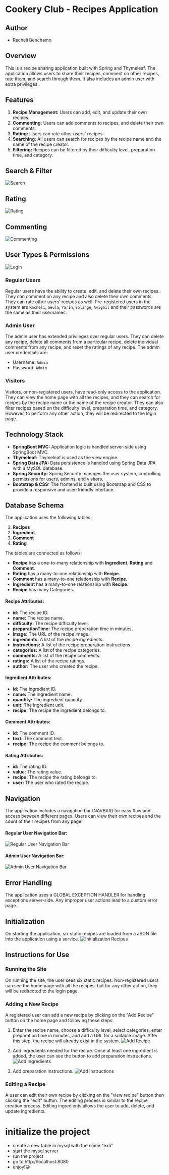 
# Cookery Club - Recipes Application
## Author
* Racheli Benchamo 

## Overview

This is a recipe sharing application built with Spring and Thymeleaf. The application allows users to share their recipes, comment on other recipes, rate them, and search through them. It also includes an admin user with extra privileges.

## Features

1. **Recipe Management:** Users can add, edit, and update their own recipes.
2. **Commenting:** Users can add comments to recipes, and delete their own comments.
3. **Rating:** Users can rate other users' recipes.
4. **Searching:** All users can search for recipes by the recipe name and the name of the recipe creator.
5. **Filtering:** Recipes can be filtered by their difficulty level, preparation time, and category.

## Search & Filter
![Search](/src/main/resources/static/images/search.png)

## Rating
![Rating](/src/main/resources/static/images/rating.png)

## Commenting
![Commenting](/src/main/resources/static/images/commenting.png)

## User Types & Permissions
![Login](/src/main/resources/static/images/login.png)

### Regular Users
Regular users have the ability to create, edit, and delete their own recipes. They can comment on any recipe and also delete their own comments. They can rate other users' recipes as well. Pre-registered users in the system are `Racheli`, `Geula`, `Yarin`, `Solange`, `Avigail` and their passwords are the same as their usernames.

### Admin User
The admin user has extended privileges over regular users. They can delete any recipe, delete all comments from a particular recipe, delete individual comments from any recipe, and reset the ratings of any recipe. The admin user credentials are:

- Username: `Admin`
- Password: `Admin`

### Visitors
Visitors, or non-registered users, have read-only access to the application. They can view the home page with all the recipes, and they can search for recipes by the recipe name or the name of the recipe creator. They can also filter recipes based on the difficulty level, preparation time, and category. However, to perform any other action, they will be redirected to the login page.

## Technology Stack

- **SpringBoot MVC:** Application logic is handled server-side using SpringBoot MVC.
- **Thymeleaf:** Thymeleaf is used as the view engine.
- **Spring Data JPA:** Data persistence is handled using Spring Data JPA with a MySQL database.
- **Spring Security:** Spring Security manages the user system, controlling permissions for users, admins, and visitors.
- **Bootstrap & CSS:** The frontend is built using Bootstrap and CSS to provide a responsive and user-friendly interface.

## Database Schema

The application uses the following tables:

1. **Recipes**
2. **Ingredient**
3. **Comment**
4. **Rating**

The tables are connected as follows:

- **Recipe** has a one-to-many relationship with **Ingredient**, **Rating** and **Comment**.
- **Rating** has a many-to-one relationship with **Recipe**.
- **Comment** has a many-to-one relationship with **Recipe**.
- **Ingredient** has a many-to-one relationship with **Recipe**.
- **Recipe** has many Categories.

#### Recipe Attributes:
- **id:** The recipe ID.
- **name:** The recipe name.
- **difficulty:** The recipe difficulty level.
- **preparationTime:** The recipe preparation time in minutes.
- **image:** The URL of the recipe image.
- **ingredients:** A list of the recipe ingredients.
- **instructions:** A list of the recipe preparation instructions.
- **categories:** A list of the recipe categories.
- **comments:** A list of the recipe comments.
- **ratings:** A list of the recipe ratings.
- **author:** The user who created the recipe.

#### Ingredient Attributes:
- **id:** The ingredient ID.
- **name:** The ingredient name.
- **quantity:** The ingredient quantity.
- **unit:** The ingredient unit.
- **recipe:** The recipe the ingredient belongs to.

#### Comment Attributes:
- **id:** The comment ID.
- **text:** The comment text.
- **recipe:** The recipe the comment belongs to.

#### Rating Attributes:
- **id:** The rating ID.
- **value:** The rating value.
- **recipe:** The recipe the rating belongs to.
- **user:** The user who rated the recipe.

## Navigation

The application includes a navigation bar (NAVBAR) for easy flow and access between different pages. Users can view their own recipes and the count of their recipes from any page.
#### Regular User Navigation Bar:
![Regular User Navigation Bar](/src/main/resources/static/images/regularUserNavBar.png)

#### Admin User Navigation Bar:
![Admin User Navigation Bar](/src/main/resources/static/images/adminNavBar.png)

## Error Handling

The application uses a GLOBAL EXCEPTION HANDLER for handling exceptions server-side. Any improper user actions lead to a custom error page.

## Initialization

On starting the application, six static recipes are loaded from a JSON file into the application using a service.
![Initialization Recipes](/src/main/resources/static/images/initializationRecipes.png)

## Instructions for Use

### Running the Site

On running the site, the user sees six static recipes. Non-registered users can see the home page with all the recipes, but for any other action, they will be redirected to the login page.

### Adding a New Recipe

A registered user can add a new recipe by clicking on the "Add Recipe" button on the home page and following these steps:

1. Enter the recipe name, choose a difficulty level, select categories, enter preparation time in minutes, and add a URL for a suitable image. After this step, the recipe will already exist in the system.
![Add Recipe](/src/main/resources/static/images/addRecipe.png)

   
2. Add ingredients needed for the recipe. Once at least one ingredient is added, the user can see the button to add preparation instructions.
![Add Ingredients](/src/main/resources/static/images/addIngredients.png)


3. Add preparation instructions.
![Add Instructions](/src/main/resources/static/images/addInstructions.png)


### Editing a Recipe

A user can edit their own recipe by clicking on the "view recipe" button then clicking the "edit" button.
The editing process is similar to the recipe creation process.
Editing ingredients allows the user to add, delete, and update ingredients.

# initialize the project
- create a new table in mysql with the name "ex5"
- start the mysql server
- run the project
- go to http://localhost:8080
- enjoy!😀



